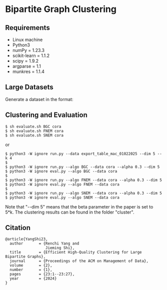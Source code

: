# Bipartite Graph Clustering

## Requirements
- Linux machine
- Python3
- numPy = 1.23.3
- scikit-learn = 1.1.2
- scipy = 1.9.2
- argparse = 1.1
- munkres = 1.1.4

## Large Datasets
Generate a dataset in the format:


## Clustering and Evaluation
```shell
$ sh evaluate.sh BGC cora
$ sh evaluate.sh FNEM cora
$ sh evaluate.sh SNEM cora
```
or 
```shell
$ python3 -W ignore run.py --data export_table_mac_01022025 --dim 5 --k 4
$
$ python3 -W ignore run.py --algo BGC --data cora --alpha 0.3 --dim 5
$ python3 -W ignore eval.py --algo BGC --data cora
$
$ python3 -W ignore run.py --algo FNEM --data cora --alpha 0.3 --dim 5
$ python3 -W ignore eval.py --algo FNEM --data cora
$
$ python3 -W ignore run.py --algo SNEM --data cora --alpha 0.3 --dim 5
$ python3 -W ignore eval.py --algo SNEM --data cora
```
Note that "--dim 5" means that the beta parameter in the paper is set to 5*k.
The clustering results can be found in the folder "cluster".

## Citation
```
@article{YangShi23,
  author       = {Renchi Yang and
                  Jieming Shi},
  title        = {Efficient High-Quality Clustering for Large Bipartite Graphs},
  journal      = {Proceedings of the ACM on Management of Data},
  volume       = {2},
  number       = {1},
  pages        = {23:1--23:27},
  year         = {2024}
}
```
